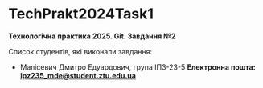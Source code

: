# TechPrakt2024Task1
**Технологічна практика 2025. Git. Завдання №2**

Список студентів, які виконали завдання:
* Малісевич Дмитро Едуардович, група ІПЗ-23-5
**Електронна пошта: ipz235_mde@student.ztu.edu.ua**
